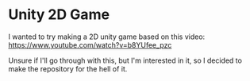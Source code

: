 # Unity 2D Game

I wanted to try making a 2D unity game based on this video:
https://www.youtube.com/watch?v=b8YUfee_pzc

Unsure if I'll go through with this, but I'm interested in it, so I decided to make the repository for the hell of it.